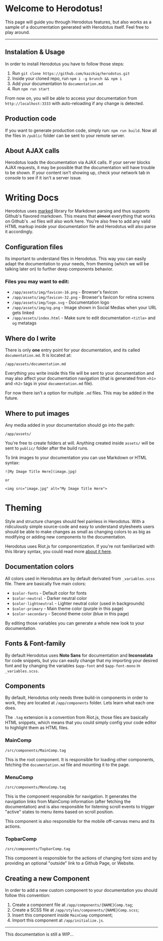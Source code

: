 # Welcome to Herodotus!

This page will guide you through Herodotus features, but also works as a sample of a documentation generated with Herodotus itself. Feel free to play around.

-----

## Instalation & Usage

In order to install Herodotus you have to follow those steps:

1. Run `git clone https://github.com/kazzkiq/herodotus.git`
2. Inside your cloned repo, run `npm i -g brunch && npm i`
3. Add your documentation to `documentation.md`
4. Run `npm run start`

From now on, you will be able to access your documentation from `http://localhost:3333` with auto-reloading if any change is detected.

## Production code

If you want to generate production code, simply run: `npm run build`. Now all the files in `/public` folder can be sent to your remote server.

## About AJAX calls

Herodotus loads the documentation via AJAX calls. If your server blocks AJAX requests, it may be possible that the documentation will have trouble to be shown. If your content isn't showing up, check your network tab in console to see if it isn't a server issue.

# Writing Docs

Herodotus uses [marked](https://github.com/chjj/marked) library for Markdown parsing and thus supports Github's flavored markdown. This means that ~~almost~~ everything that works on Github's `.md` files will also work here. You're also free to add any valid HTML markup inside your documentation file and Herodotus will also parse it accordingly.

## Configuration files

Its important to understand files in Herodotus. This way you can easily adapt the documentation to your needs, from theming (which we will be talking later on) to further deep components behavior.

### Files you may want to edit:
- `/app/assets/img/favicon-16.png` - Browser's favicon
- `/app/assets/img/favicon-32.png` - Browser's favicon for retina screens
- `/app/assets/img/logo.svg` - Documentation logo
- `/app/assets/img/og.png` - Image shown in Social Medias when your URL gets linked
- `/app/assets/index.html` - Make sure to edit documentation `<title>` and `og` metatags

## Where do I write

There is only **one** entry point for your documentation, and its called `documentation.md`. It is located at:

```
/app/assets/documentation.md
```

Everything you write inside this file will be sent to your documentation and may also affect your documentation navigation (that is generated from `<h1>` and `<h2>` tags in your `documentation.md` file).

For now there isn't a option for multiple `.md` files. This may be added in the future.

## Where to put images

Any media added in your documentation should go into the path:

```
/app/assets/
```

You're free to create folders at will. Anything created inside `assets/` will be sent to `public/` folder after the build runs.

To link images to your documentation you can use Markdown or HTML syntax:

```
![My Image Title Here](image.jpg)

or

<img src="image.jpg" alt="My Image Title Here">
```

# Theming

Style and structure changes should feel painless in Herodotus. With a ridiculously simple source-code and easy to understand stylesheets users should be able to make changes as small as changing colors to as big as modifying or adding new components to the documentation.

Herodotus uses Riot.js for componentization. If you're not familiarized with this library syntax, you could read more [about it here](http://riotjs.com/).

## Documentation colors

All colors used in Herodotus are by default derivated from `_variables.scss` file. There are basically five main colors:

- `$color-fonts` - Default color for fonts
- `$color-neutral` - Darker neutral color
- `$color-lightneutral` - Lighter neutral color (used in backgrounds)
- `$color-primary` - Main theme color (purple in this page)
- `$color-secondary` - Second theme color (blue in this page)

By editing those variables you can generate a whole new look to your documentation.

## Fonts & Font-family

By default Herodotus uses **Noto Sans** for documentation and **Inconsolata** for code snippets, but you can easily change that my importing your desired font and by changing the variables `$app-font` and `$app-font-mono` in `_variables.scss`.

## Components

By default, Herodotus only needs three build-in components in order to work, they are located at `/app/components` folder. Lets learn what each one does.

The `.tag` extension is a convention from Riot.js, those files are basically HTML snippets, which means that you could simply config your code editor to highlight them as HTML files.

### MainComp

`/src/components/MainComp.tag`

This is the root component. It is responsible for loading other components, fetching the `documentation.md` file and mounting it to the page.

### MenuComp

`/src/components/MenuComp.tag`

This is the component responsible for navigation. It generates the navigation links from MainComp information (after fetching the documentation) and is also responsible for listening scroll events to trigger "active" states to menu items based on scroll position.

This component is also responsible for the mobile off-canvas menu and its actions.

### TopbarComp

`/src/components/TopbarComp.tag`

This component is responsible for the actions of changing font sizes and by providing an optional "outside" link to a Github Page, or Website.

## Creating a new Component

In order to add a new custom component to your documentation you should follow this convention:

1. Create a component file at `/app/components/{NAME}Comp.tag`;
2. Create a SCSS file at `/app/styles/components/{NAME}Comp.scss`;
3. Insert this component inside `MainComp` component;
4. Import this component at `/app/initialize.js`.

----

This documentation is still a WIP...